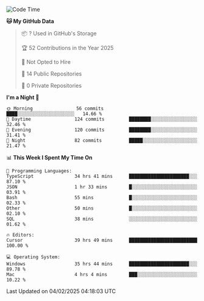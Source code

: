 <!--START_SECTION:waka-->
![Code Time](http://img.shields.io/badge/Code%20Time-6%2C633%20hrs%203%20mins-blue)

**🐱 My GitHub Data** 

> 📦 ? Used in GitHub's Storage 
 > 
> 🏆 52 Contributions in the Year 2025
 > 
> 🚫 Not Opted to Hire
 > 
> 📜 14 Public Repositories 
 > 
> 🔑 0 Private Repositories 
 > 
**I'm a Night 🦉** 

```text
🌞 Morning                56 commits          ████░░░░░░░░░░░░░░░░░░░░░   14.66 % 
🌆 Daytime                124 commits         ████████░░░░░░░░░░░░░░░░░   32.46 % 
🌃 Evening                120 commits         ████████░░░░░░░░░░░░░░░░░   31.41 % 
🌙 Night                  82 commits          █████░░░░░░░░░░░░░░░░░░░░   21.47 % 
```


📊 **This Week I Spent My Time On** 

```text
💬 Programming Languages: 
TypeScript               34 hrs 41 mins      ██████████████████████░░░   87.10 % 
JSON                     1 hr 33 mins        █░░░░░░░░░░░░░░░░░░░░░░░░   03.91 % 
Bash                     55 mins             █░░░░░░░░░░░░░░░░░░░░░░░░   02.33 % 
Other                    50 mins             █░░░░░░░░░░░░░░░░░░░░░░░░   02.10 % 
SQL                      38 mins             ░░░░░░░░░░░░░░░░░░░░░░░░░   01.62 % 

🔥 Editors: 
Cursor                   39 hrs 49 mins      █████████████████████████   100.00 % 

💻 Operating System: 
Windows                  35 hrs 44 mins      ██████████████████████░░░   89.78 % 
Mac                      4 hrs 4 mins        ███░░░░░░░░░░░░░░░░░░░░░░   10.22 % 
```


 Last Updated on 04/02/2025 04:18:03 UTC
<!--END_SECTION:waka-->

